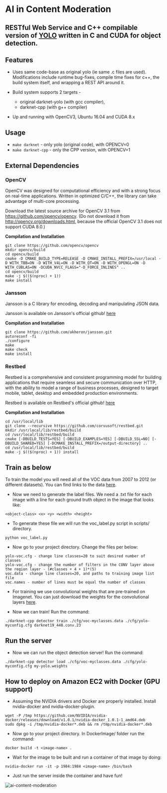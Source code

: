 
# AI in Content Moderation
## RESTful Web Service and C++ compilable version of [YOLO](https://arxiv.org/abs/1612.08242) written in C and CUDA for object detection.

## Features

* Uses same code-base as original yolo (ie same .c files are used). Modifications include runtime bug-fixes, compile time fixes for c++, the build system itself, and wrapping a REST API around it.

* Build system supports 2 targets - 
  * original darknet-yolo (with gcc compiler), 
  * darknet-cpp (with g++ compiler)

* Up and running with OpenCV3, Ubuntu 16.04 and CUDA 8.x

## Usage

 * `make darknet` - only yolo (original code), with OPENCV=0
 * `make darknet-cpp` - only the CPP version, with OPENCV=1

## External Dependencies

### OpenCV

  OpenCV was designed for computational efficiency and with a strong focus on real-time applications. Written in optimized C/C++, the library can take advantage of multi-core processing.

  Download the latest source archive for OpenCV 3.1 from https://github.com/opencv/opencv. (Do not download it from http://opencv.org/downloads.html, because the official OpenCV 3.1 does not support CUDA 8.0.)

  **Compilation and Installation**

  ```
  git clone https://github.com/opencv/opencv
  mkdir opencv/build
  cd opencv/build
  cmake -D CMAKE_BUILD_TYPE=RELEASE -D CMAKE_INSTALL_PREFIX=/usr/local -D WITH_TBB=ON -D WITH_V4L=ON -D WITH_QT=ON -D WITH_OPENGL=ON -D WITH_CUBLAS=ON -DCUDA_NVCC_FLAGS="-D_FORCE_INLINES" ..    
  cd opencv/build
  make -j $(($(nproc) + 1))
  make install
  ```

### Jansson
	
  Jansson is a C library for encoding, decoding and manipulating JSON data.

  Jansson is available on Jansson's official github! [here](https://github.com/akheron/jansson)

  **Compilation and Installation**

  ```
  git clone https://github.com/akheron/jansson.git
  autoreconf -fi
  ./configure
  make
  make check
  make install
  ```

### Restbed

  Restbed is a comprehensive and consistent programming model for building applications that require seamless and secure communication over HTTP, with the ability to model a range of business processes, designed to target mobile, tablet, desktop and embedded production environments.

  Restbed is available on Restbed's official github! [here](https://github.com/Corvusoft/restbed)

  **Compilation and Installation**

  ```
  cd /usr/local/lib
  git clone --recursive https://github.com/corvusoft/restbed.git
  mkdir /usr/local/lib/restbed/build
  cd /usr/local/lib/restbed/build
  cmake [-DBUILD_TESTS=YES] [-DBUILD_EXAMPLES=YES] [-DBUILD_SSL=NO] [-DBUILD_SHARED=YES] [-DCMAKE_INSTALL_PREFIX=/output-directory] ..
  cd /usr/local/lib/restbed/build
  make -j $(($(nproc) + 1)) install
  ```

## Train as below
	
  To train the model you will need all of the VOC data from 2007 to 2012 (or different datasets). You can find links to the data [here](https://pjreddie.com/projects/pascal-voc-dataset-mirror/). 

  * Now we need to generate the label files. We need a .txt file for each image with a line for each ground truth object in the image that looks like:

  `<object-class> <x> <y> <width> <height>`

  * To generate these file we will run the voc_label.py script in scripts/ directory.

  ```
  python voc_label.py
  ```

  * Now go to your project directory. Change the files per below:

  ```
  yolo-voc.cfg - change line classes=20 to suit desired number of classes
  yolo-voc.cfg - change the number of filters in the CONV layer above the region layer - (#classes + 4 + 1)*(5)
  voc.data - change line classes=20, and paths to training image list file
  voc.names - number of lines must be equal the number of classes
  ```

  * For training we use convolutional weights that are pre-trained on Imagenet. You can just download the weights for the convolutional layers [here](http://pjreddie.com/media/files/darknet19_448.conv.23).

  * Now we can train! Run the command:

  `./darknet-cpp detector train ./cfg/voc-myclasses.data ./cfg/yolo-myconfig.cfg darknet19_448.conv.23`

## Run the server

  * Now we can run the object detection server! Run the command:

  `./darknet-cpp detector load ./cfg/voc-myclasses.data ./cfg/yolo-myconfig.cfg my-yolo.weights`

## How to deploy on Amazon EC2 with Docker (GPU support)

  * Assuming the NVIDIA drivers and Docker are properly installed. Install nvidia-docker and nvidia-docker-plugin. 

  ```  
  wget -P /tmp https://github.com/NVIDIA/nvidia-docker/releases/download/v1.0.1/nvidia-docker_1.0.1-1_amd64.deb
  sudo dpkg -i /tmp/nvidia-docker*.deb && rm /tmp/nvidia-docker*.deb
  ```
  * Now go to your project directory. In DockerImage/ folder run the command:

  `docker build -t <image-name> .`

  * Wait for the image to be built and run a container of that image by doing:

  `nvidia-docker run -it -p 1984:1984 <image-name> /bin/bash`

  * Just run the server inside the container and have fun!

![ai-content-moderation](http://images.memes.com/meme/893073)





